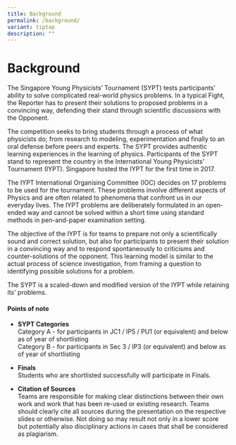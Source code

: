 ```yaml
---
title: Background
permalink: /background/
variant: tiptap
description: ""
---
```

<h1>Background</h1>
<p>The Singapore Young Physicists’ Tournament (SYPT) tests participants'
ability to solve complicated real-world physics problems. In a typical
Fight, the Reporter has to present their solutions to proposed problems
in a convincing way, defending their stand through scientific discussions
with the Opponent.</p>
<p>The competition seeks to bring students through a process of what physicists
do; from research to modeling, experimentation and finally to an oral defense
before peers and experts. The SYPT provides authentic learning experiences
in the learning of physics. Participants of the SYPT stand to represent
the country in the International Young Physicists’ Tournament (IYPT). Singapore
hosted the IYPT for the first time in 2017.</p>
<p>The IYPT International Organising Committee (IOC) decides on 17 problems
to be used for the tournament. These problems involve different aspects
of Physics and are often related to phenomena that confront us in our everyday
lives. The IYPT problems are deliberately formulated in an open-ended way
and cannot be solved within a short time using standard methods in pen-and-paper
examination setting.</p>
<p>The objective of the IYPT is for teams to prepare not only a scientifically
sound and correct solution, but also for participants to present their
solution in a convincing way and to respond spontaneously to criticisms
and counter-solutions of the opponent. This learning model is similar to
the actual process of science investigation, from framing a question to
identifying possible solutions for a problem.</p>
<p>The SYPT is a scaled-down and modified version of the IYPT while retaining
its' problems.</p>
<h4>Points of note&nbsp;</h4>
<ul data-tight="true" class="tight">
<li>
<p><strong>SYPT Categories</strong>
<br>Category A - for participants in JC1 / IP5 / PU1 (or equivalent) and below
as of year of shortlisting
<br>Category B - for participants in Sec 3 / IP3 (or equivalent) and below
as of year of shortlisting</p>
<p></p>
</li>
<li>
<p><strong>Finals</strong>
<br>Students who are shortlisted successfully will participate in Finals.</p>
<p></p>
</li>
<li>
<p><strong>Citation of Sources</strong>
<br>Teams are responsible for making clear distinctions&nbsp;between their
own work and work that has been re-used or existing research. Teams should
clearly cite all sources during the presentation on the respective slides
or otherwise. Not doing so&nbsp;may result not only in a lower score but
potentially also disciplinary actions in cases that shall be considered
as plagiarism.</p>
</li>
</ul>
<p></p>